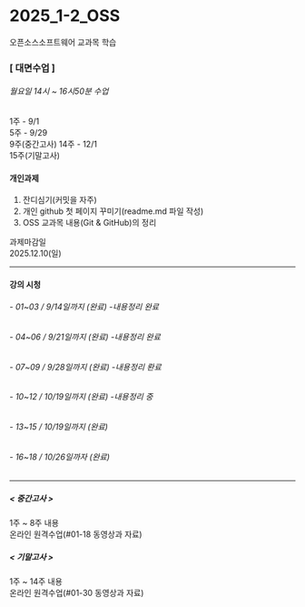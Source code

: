 # 2025_1-2_OSS
오픈소스소프트웨어 교과목 학습

### [ 대면수업 ]
###### 월요일 14시 ~ 16시50분 수업
1주 - 9/1  
5주 - 9/29  
9주(중간고사)
14주 - 12/1  
15주(기말고사)

#### 개인과제
1. 잔디심기(커밋을 자주)
2. 개인 github 첫 페이지 꾸미기(readme.md 파일 작성)
3. OSS 교과목 내용(Git & GitHub)의 정리<br>

과제마감일<br>
2025.12.10(일)
***

#### 강의 시청
###### - 01~03 / 9/14일까지 (완료) -내용정리 완료
###### - 04~06 / 9/21일까지 (완료) -내용정리 완료
###### - 07~09 / 9/28일까지 (완료) -내용정리 롼료
###### - 10~12 / 10/19일까지 (완료) -내용정리 중
###### - 13~15 / 10/19일까지 (완료)
###### - 16~18 / 10/26일까자 (완료)
***

##### < 중간고사 >
1주 ~ 8주 내용<br>
온라인 원격수업(#01-18 동영상과 자료)

##### < 기말고사 >
1주 ~ 14주 내용<br>
온라인 원격수업(#01-30 동영상과 자료)

